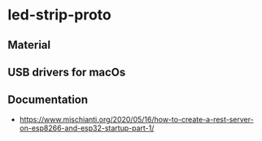 # led-strip-proto

## Material

## USB drivers for macOs

## Documentation

- https://www.mischianti.org/2020/05/16/how-to-create-a-rest-server-on-esp8266-and-esp32-startup-part-1/